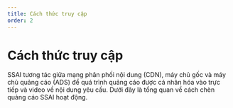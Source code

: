 ```yaml
---
title: Cách thức truy cập
order: 2
---
```

# Cách thức truy cập
SSAI tương tác giữa mạng phân phối nội dung (CDN), máy chủ gốc và máy chủ quảng cáo (ADS) để quá trình quảng cáo được cá nhân hóa vào trực tiếp và video về nội dung yêu cầu. Dưới đây là tổng quan về cách chèn quảng cáo SSAI hoạt động.

